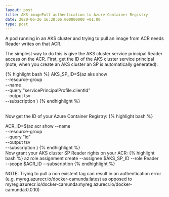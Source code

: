 ```yaml
---
layout: post
title: AKS imagePull authentication to Azure Container Registry
date: 2020-06-26 16:28:06.000000000 +01:00
type: post
---
```



A pod running in an AKS cluster and trying to pull an image from ACR needs Reader writes on that ACR. 

The simplest way to do this is give the AKS cluster service principal Reader access on the ACR. First, get the ID of the AKS cluster service principal (note, when you create an AKS cluster an SP is automatically generated):


{% highlight bash %}
AKS_SP_ID=$(az aks show \
  --resource-group <your aks resource group> \
  --name <your aks cluster name> \
  --query "servicePrincipalProfile.clientId" \
  --output tsv \
  --subscription <your aks subscription id>)
{% endhighlight %}

<br>
Now get the ID of your Azure Container Registry:
{% highlight bash %}

ACR_ID=$(az acr show --name <your acr name> \
  --resource-group <your acr resource group> \
  --query "id" \
  --output tsv \
  --subscription <your acr subscription id>)
{% endhighlight %}
<br>
Now grant your AKS cluster SP Reader rights on your ACR:
{% highlight bash %}
az role assignment create --assignee $AKS_SP_ID --role Reader \
  --scope $ACR_ID --subscription <your acr subscription id>
{% endhighlight %}

NOTE: Trying to pull a non existent tag can result in an authentication error (e.g. myreg.azurecr.io/docker-camunda:latest as opposed to myreg.azurecr.io/docker-camunda:myreg.azurecr.io/docker-camunda:0.0.10)


